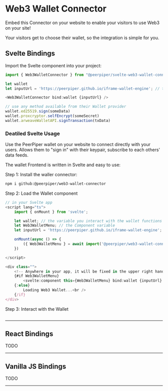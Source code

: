 # Web3 Wallet Connector

Embed this Connector on your website to enable your visitors to use Web3 on your site!

Your visitors get to choose their wallet, so the integration is simple for you.

## Svelte Bindings

Import the Svelte component into your project:

```js
import { Web3WalletConnector } from "@peerpiper/svelte-web3-wallet-connector"

let wallet
let inputUrl = 'https://peerpiper.github.io/iframe-wallet-engine'; // the default URL, can be anywhere

<Web3WalletConnector bind:wallet {inputUrl} />

// use any method available from their Wallet provider
wallet.ed25519.sign(someData)
wallet.proxcryptor.selfEncrypt(someSecret)
wallet.arweaveWalletAPI.signTransaction(txData)

```

### Deatiled Svelte Usage

Use the PeerPiper wallet on your website to connect directly with your users. Allows them to "sign in" with their keypair, subscribe to each others' data feeds.

The wallet Frontend is written in Svelte and easy to use:

Step 1: Install the waller connector:

```bash
npm i github:@peerpiper/web3-wallet-connector
```

Step 2: Load the Wallet component

```js
// in your Svelte app
<script lang="ts">
	import { onMount } from 'svelte';

    let wallet; // the variable you interact with the wallet functions
    let Web3WalletMenu; // the Component variable
    let inputUrl = 'https://peerpiper.github.io/iframe-wallet-engine'; // the default URL, can be your own or the user's own URL

	onMount(async () => {
        ({ Web3WalletMenu } = await import('@peerpiper/web3-wallet-connector'));
    })

</script>

<div class="">
	<!-- Anywhere in your app, it will be fixed in the upper right hand corner of the page -->
	{#if Web3WalletMenu}
		<svelte:component this={Web3WalletMenu} bind:wallet {inputUrl} />
	{:else}
		Loading Web3 Wallet...<br />
	{/if}
</div>
```

Step 3: Interact with the Wallet

```js

```

---

## React Bindings

TODO

---

## Vanilla JS Bindings

TODO

---
